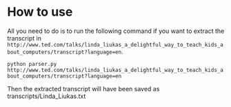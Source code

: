 # How to use
All you need to do is to run the following command if you want to extract the transcript in `http://www.ted.com/talks/linda_liukas_a_delightful_way_to_teach_kids_about_computers/transcript?language=en`.

`python parser.py http://www.ted.com/talks/linda_liukas_a_delightful_way_to_teach_kids_about_computers/transcript?language=en`

Then the extracted transcript will have been saved as transcripts/Linda_Liukas.txt